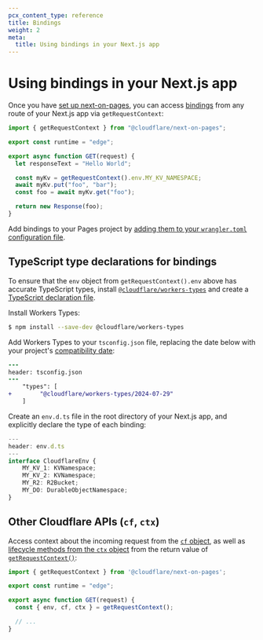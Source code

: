 ```yaml
---
pcx_content_type: reference
title: Bindings
weight: 2
meta:
  title: Using bindings in your Next.js app
---
```


# Using bindings in your Next.js app

Once you have [set up next-on-pages](/pages/framework-guides/nextjs/ssr/get-started/), you can access [bindings](/workers/runtime-apis/bindings/) from any route of your Next.js app via `getRequestContext`:

```js
import { getRequestContext } from "@cloudflare/next-on-pages";

export const runtime = "edge";

export async function GET(request) {
  let responseText = "Hello World";

  const myKv = getRequestContext().env.MY_KV_NAMESPACE;
  await myKv.put("foo", "bar");
  const foo = await myKv.get("foo");

  return new Response(foo);
}
```

Add bindings to your Pages project by [adding them to your `wrangler.toml` configuration file](/pages/functions/wrangler-configuration/).

## TypeScript type declarations for bindings

To ensure that the `env` object from `getRequestContext().env` above has accurate TypeScript types, install [`@cloudflare/workers-types`](https://www.npmjs.com/package/@cloudflare/workers-types) and create a [TypeScript declaration file](https://www.typescriptlang.org/docs/handbook/2/type-declarations.html).

Install Workers Types:

```sh
$ npm install --save-dev @cloudflare/workers-types
```

Add Workers Types to your `tsconfig.json` file, replacing the date below with your project's [compatibility date](/workers/configuration/compatibility-dates/):

```diff
---
header: tsconfig.json
---
    "types": [
+        "@cloudflare/workers-types/2024-07-29"
    ]
```

Create an `env.d.ts` file in the root directory of your Next.js app, and explicitly declare the type of each binding:

```ts
---
header: env.d.ts
---
interface CloudflareEnv {
	MY_KV_1: KVNamespace;
	MY_KV_2: KVNamespace;
	MY_R2: R2Bucket;
	MY_DO: DurableObjectNamespace;
}
```

## Other Cloudflare APIs (`cf`, `ctx`)

Access context about the incoming request from the [`cf` object](/workers/runtime-apis/request/#incomingrequestcfproperties), as well as [lifecycle methods from the `ctx` object](/workers/runtime-apis/handlers/fetch/#lifecycle-methods) from the return value of [`getRequestContext()`](https://github.com/cloudflare/next-on-pages/blob/main/packages/next-on-pages/src/api/getRequestContext.ts):

```js
import { getRequestContext } from '@cloudflare/next-on-pages';

export const runtime = "edge";

export async function GET(request) {
  const { env, cf, ctx } = getRequestContext();

  // ...
}
```